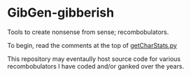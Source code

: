 # GibGen-gibberish
Tools to create nonsense from sense; recombobulators.

To begin, read the comments at the top of [getCharStats.py](https://raw.githubusercontent.com/earthbound19/GibGen-gibberish/master/gibGenPython/getCharStats.py)

This repository may eventaully host source code for various recombobulators I have coded and/or ganked over the years.